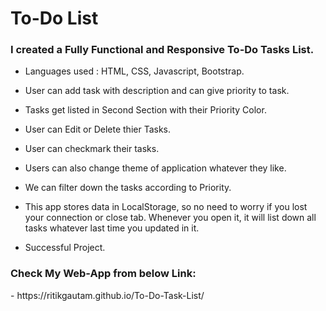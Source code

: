 <h1>To-Do List</h1>

<h3>I created a Fully Functional and Responsive To-Do Tasks List.</h3>

   - Languages used : HTML, CSS, Javascript, Bootstrap.

   - User can add task with description and can give priority to task.
   - Tasks get listed in Second Section with their Priority Color.
   - User can Edit or Delete thier Tasks.
   - User can checkmark their tasks.
   - Users can also change theme of application whatever they like.
   - We can filter down the tasks according to Priority.
   - This app stores data in LocalStorage, so no need to worry if you lost your connection or close tab. Whenever you open it, it will list down all tasks whatever last               time you updated in it.
   - Successful Project.

<h3>Check My Web-App from below Link:</h3>
   - https://ritikgautam.github.io/To-Do-Task-List/
